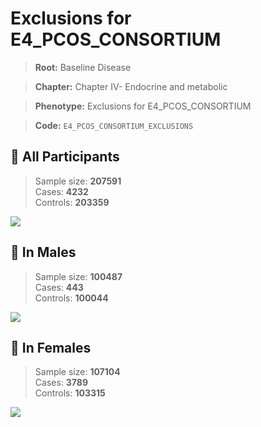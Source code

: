 # Exclusions for E4_PCOS_CONSORTIUM

> **Root:** Baseline Disease  

> **Chapter:** Chapter IV- Endocrine and metabolic  

> **Phenotype:** Exclusions for E4_PCOS_CONSORTIUM  

> **Code:** `E4_PCOS_CONSORTIUM_EXCLUSIONS`

## 🧪 All Participants  
> Sample size: **207591**  
> Cases: **4232**  
> Controls: **203359**
<img src="/Disease/Figures/ALL/Incidence/E4_PCOS_CONSORTIUM_EXCLUSIONS.png"/>
<CsvTable src="/Disease_Data/ALL/Incidence/COX_E4_PCOS_CONSORTIUM_EXCLUSIONS.csv" label="🔍 View full results" />

## 👨 In Males  
> Sample size: **100487**  
> Cases: **443**  
> Controls: **100044**
<img src="/Disease/Figures/Male/Incidence/E4_PCOS_CONSORTIUM_EXCLUSIONS.png"/>
<CsvTable src="/Disease_Data/Male/Incidence/COX_E4_PCOS_CONSORTIUM_EXCLUSIONS.csv" label="🔍 View full results" />

## 👩 In Females  
> Sample size: **107104**  
> Cases: **3789**  
> Controls: **103315**
<img src="/Disease/Figures/Female/Incidence/E4_PCOS_CONSORTIUM_EXCLUSIONS.png"/>
<CsvTable src="/Disease_Data/Female/Incidence/COX_E4_PCOS_CONSORTIUM_EXCLUSIONS.csv" label="🔍 View full results" />
